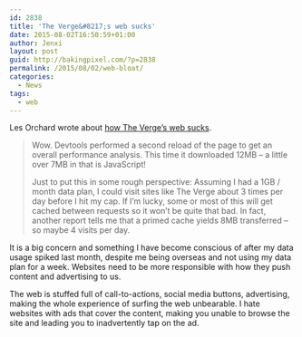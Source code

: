 ```yaml
---
id: 2838
title: 'The Verge&#8217;s web sucks'
date: 2015-08-02T16:50:59+01:00
author: Jenxi
layout: post
guid: http://bakingpixel.com/?p=2838
permalink: /2015/08/02/web-bloat/
categories:
  - News
tags:
  - web
---
```

Les Orchard wrote about  [how The Verge&#8217;s web sucks](http://blog.lmorchard.com/2015/07/22/the-verge-web-sucks/).

> Wow. Devtools performed a second reload of the page to get an overall performance analysis. This time it downloaded 12MB &#8211; a little over 7MB in that is JavaScript!
> 
> Just to put this in some rough perspective: Assuming I had a 1GB / month data plan, I could visit sites like The Verge about 3 times per day before I hit my cap. If I&#8217;m lucky, some or most of this will get cached between requests so it won&#8217;t be quite that bad. In fact, another report tells me that a primed cache yields 8MB transferred &#8211; so maybe 4 visits per day. 

It is a big concern and something I have become conscious of after my data usage spiked last month, despite me being overseas and not using my data plan for a week. Websites need to be more responsible with how they push content and advertising to us.

The web is stuffed full of call-to-actions, social media buttons, advertising, making the whole experience of surfing the web unbearable. I hate websites with ads that cover the content, making you unable to browse the site and leading you to inadvertently tap on the ad.